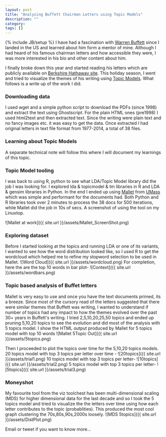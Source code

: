 ```yaml
---
layout: post
title: "Analyzing Buffett Chairman Letters using Topic Models"
description: ""
category: 
tags: []
---
```

{% include JB/setup %}
I have had a fascination with [Warren Buffett](https://en.wikipedia.org/wiki/Warren_Buffett) since I landed in the US and learned about him form a mentor of mine. Although I had heard of his famous chairman letters and how accessible they were, I was more interested in his bio and other content about him.

I finally broke down this year and started reading his letters which are publicly available on [Berkshire Hathaway site](http://www.berkshirehathaway.com/letters/letters.html). This holiday season, I went and tried to visualize the themes of his writing using [Topic Models](http://www.cs.columbia.edu/~blei/topicmodeling.html). What follows is a write up of the work I did.

### Downloading data
I used wget and a simple python script to download the PDFs (since 1998) and extract the text using Ghostscript. For the plain HTML ones (pre1998) I used html2text and then extracted text. Since the writing were plain text and no fancy images etc. it was easy to get the data. Once extracted I had original letters in text file format from 1977-2014, a total of 38 files.
### Learning about Topic Models
A separate technical note will follow this where I will document my learnings of this topic.
 
### Topic Model tooling
I was back to using R, python to see what LDA/Topic Model library did the job I was looking for. I explored lda & topicmodel & tm libraries in R and LDA & gensim libraries in Python. In the end I ended up using [Mallet](http://mallet.cs.umass.edu/topics.php) from [UMass](http://umass.edu) which was simple and performant for the documents  had. Both Python and R libraries took over 2 minutes to process the 38 docs for 500 iterations, while Mallet did the job in 10s of secs. A screenshot of using the tool on my Linuxtop.

![Mallet at work]({{ site.url }}/assets/Mallet_ScreenShot.png)
 
### Exploring dataset
Before I started looking at the topics and running LDA or one of its variants, I wanted to see how the word distribution looked like, so I used R to get the wordcloud which helped me to refine my stopword selection to be used in Mallet.
![Word Cloud]({{ site.url }}/assets/wordcloud.png)
For completion, here the are the top 10 words in bar plot-
![Context]({{ site.url }}/assets/wordbars.png)

### Topic based analysis of Buffet letters
Mallet is very easy to use and once you have the text documents primed, its a breeze. Since most of the cursory read of the letters suggested that there were similar themes that Buffett was writing, I wanted to understand if number of topics had any impact to how the themes evolved over the past 30+ years in Buffett's writing. I tried 2,5,10,20,25,50 topics and ended up pruning 5,10,20 topics to see the evolution and did most of the analysis with 5 topics model. I show the HTML output produced by Mallet for 5 topics model with top 10 words
![Mallet 5Topic Out]({{ site.url }}/assets/5topics.png)

Then I proceeded to plot the topics over time for the 5,10,20 topics models. 20 topics model with top 3 topics per letter over time -
![20topics]({{ site.url }}/assets/trial1.png)
10 topics model with top 3 topics per letter-
![10topics]({{ site.url }}/assets/trial2.png)
5 topics model with top 3 topics per letter-
![5topics]({{ site.url }}/assets/trial3.png)

### Moneyshot
My favourite tool from the viz toolchest has been multi-dimensional scaling (MDS) for higher dimensional data for the last decade and so I took the 5 topics model and tried to visualize the the letters over time using how each letter contributes to the topic (probablities). This produced the most cool graph clustering the 70s,80s,90s,2000s loosely.
![MDS 5topics]({{ site.url }}/assets/DistPlot.png)

Email or tweet if you want to know more...
